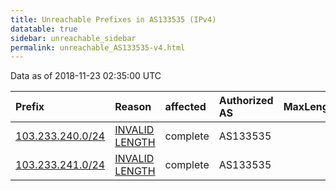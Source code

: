```yaml
---
title: Unreachable Prefixes in AS133535 (IPv4)
datatable: true
sidebar: unreachable_sidebar
permalink: unreachable_AS133535-v4.html
---
```


Data as of 2018-11-23 02:35:00 UTC


<div class="datatable-begin"></div>

| Prefix                                                     | Reason                                                                                                      | affected   | Authorized AS   |   MaxLength | Anchor                                       |   unreachable /24s |
|:-----------------------------------------------------------|:------------------------------------------------------------------------------------------------------------|:-----------|:----------------|------------:|:---------------------------------------------|-------------------:|
| [103.233.240.0/24](https://stat.ripe.net/103.233.240.0/24) | [INVALID LENGTH](https://rpki-validator.ripe.net/announcement-preview?asn=AS133535&prefix=103.233.240.0/24) | complete   | AS133535        |          23 | [APNIC](unreachable_APNIC_RPKI_Root-v4.html) |                  1 |
| [103.233.241.0/24](https://stat.ripe.net/103.233.241.0/24) | [INVALID LENGTH](https://rpki-validator.ripe.net/announcement-preview?asn=AS133535&prefix=103.233.241.0/24) | complete   | AS133535        |          23 | [APNIC](unreachable_APNIC_RPKI_Root-v4.html) |                  1 |

<div class="datatable-end"></div>